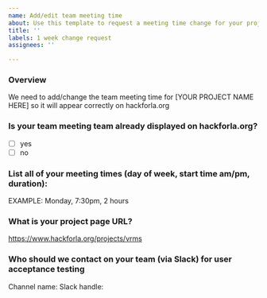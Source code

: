 ```yaml
---
name: Add/edit team meeting time
about: Use this template to request a meeting time change for your project
title: ''
labels: 1 week change request
assignees: ''

---
```


### Overview
We need to add/change the team meeting time for [YOUR PROJECT NAME HERE] so it will appear correctly on hackforla.org

### Is your team meeting team already displayed on hackforla.org?
- [ ] yes
- [ ] no

### List all of your meeting times (day of week, start time am/pm, duration):
EXAMPLE: Monday, 7:30pm, 2 hours

### What is your project page URL?
https://www.hackforla.org/projects/vrms

### Who should we contact on your team (via Slack) for user acceptance testing
Channel name: 
Slack handle:
